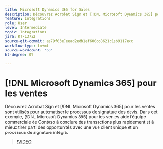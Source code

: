 ```yaml
---
title: Microsoft Dynamics 365 for Sales
description: Découvrez Acrobat Sign et [!DNL Microsoft Dynamics 365] pour les ventes sont utilisées pour automatiser le processus de signature des devis
feature: Integrations
role: User
level: Intermediate
topic: Integrations
jira: KT-13722
source-git-commit: ae79f03e7eead2edb1ef600dc8621c1eb9117ecc
workflow-type: tm+mt
source-wordcount: '68'
ht-degree: 0%

---
```


# [!DNL Microsoft Dynamics 365] pour les ventes

Découvrez Acrobat Sign et [!DNL Microsoft Dynamics 365] pour les ventes sont utilisés pour automatiser le processus de signature des devis. Dans cet exemple, [!DNL Microsoft Dynamics 365] pour les ventes aide l’équipe commerciale de Contoso à conclure des transactions plus rapidement et à mieux tirer parti des opportunités avec une vue client unique et un processus de signature intégré.

>[!VIDEO](https://video.tv.adobe.com/v/3423404?quality=12&learn=on&hidetitle=true)
